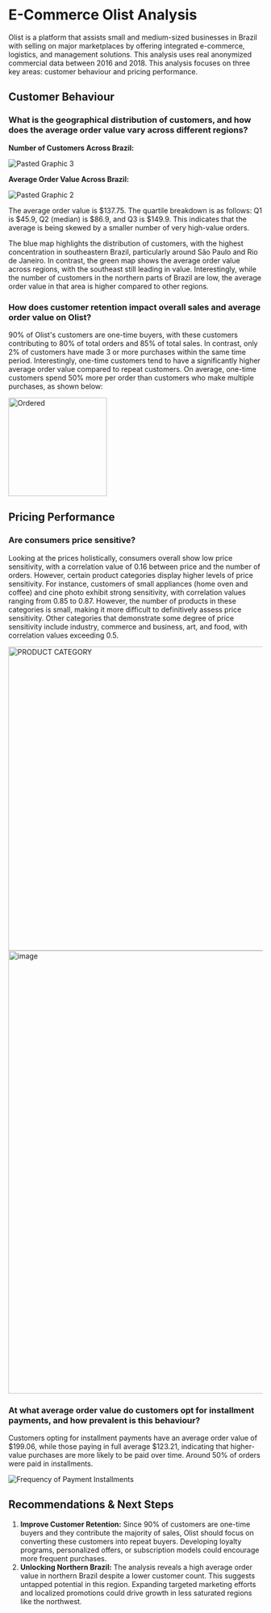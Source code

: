 # E-Commerce Olist Analysis

Olist is a platform that assists small and medium-sized businesses in Brazil with selling on major marketplaces by offering integrated e-commerce, logistics, and management solutions. This analysis uses real anonymized commercial data between 2016 and 2018. This analysis focuses on three key areas: customer behaviour and pricing performance. 

## Customer Behaviour

### What is the geographical distribution of customers, and how does the average order value vary across different regions?

**Number of Customers Across Brazil:**  
  
![Pasted Graphic 3](https://github.com/user-attachments/assets/27fc18c0-1b07-4d5d-ad1f-007dbae3332d)

**Average Order Value Across Brazil:**   

![Pasted Graphic 2](https://github.com/user-attachments/assets/8df5ae9c-59c5-4bef-addb-56fadf25d6e8)  

The average order value is $137.75. The quartile breakdown is as follows: Q1 is $45.9, Q2 (median) is $86.9, and Q3 is $149.9. This indicates that the average is being skewed by a smaller number of very high-value orders.  

The blue map highlights the distribution of customers, with the highest concentration in southeastern Brazil, particularly around São Paulo and Rio de Janeiro. In contrast, the green map shows the average order value across regions, with the southeast still leading in value. Interestingly, while the number of customers in the northern parts of Brazil are low, the average order value in that area is higher compared to other regions.  

### How does customer retention impact overall sales and average order value on Olist?

90% of Olist's customers are one-time buyers, with these customers contributing to 80% of total orders and 85% of total sales. In contrast, only 2% of customers have made 3 or more purchases within the same time period. Interestingly, one-time customers tend to have a significantly higher average order value compared to repeat customers. On average, one-time customers spend 50% more per order than customers who make multiple purchases, as shown below:  
  
<img width="195" alt="Ordered" src="https://github.com/user-attachments/assets/f0e0ae7a-8fe9-40ff-819e-aad27652ae0e">

## Pricing Performance

### Are consumers price sensitive?  


Looking at the prices holistically, consumers overall show low price sensitivity, with a correlation value of 0.16 between price and the number of orders. However, certain product categories display higher levels of price sensitivity. For instance, customers of small appliances (home oven and coffee) and cine photo exhibit strong sensitivity, with correlation values ranging from 0.85 to 0.87. However, the number of products in these categories is small, making it more difficult to definitively assess price sensitivity. Other categories that demonstrate some degree of price sensitivity include industry, commerce and business, art, and food, with correlation values exceeding 0.5.


<img width="602" alt="PRODUCT CATEGORY" src="https://github.com/user-attachments/assets/98aa0417-ee3c-43d5-a069-104317862302">
<img width="877" alt="image" src="https://github.com/user-attachments/assets/e24c548d-9756-4952-a9c0-582a3478f123">  


### At what average order value do customers opt for installment payments, and how prevalent is this behaviour?

Customers opting for installment payments have an average order value of $199.06, while those paying in full average $123.21, indicating that higher-value purchases are more likely to be paid over time. Around 50% of orders were paid in installments. 

![Frequency of Payment Installments](https://github.com/user-attachments/assets/3fa502e0-91c1-4dfa-81b4-63bb84431544)  

## Recommendations & Next Steps

  1. **Improve Customer Retention:** Since 90% of customers are one-time buyers and they contribute the majority of sales, Olist should focus on converting these customers into repeat buyers. Developing loyalty programs, personalized offers, or subscription models could encourage more frequent purchases.  
  2. **Unlocking Northern Brazil:** The analysis reveals a high average order value in northern Brazil despite a lower customer count. This suggests untapped potential in this region. Expanding targeted marketing efforts and localized promotions could drive growth in less saturated regions like the northwest.
  



